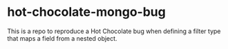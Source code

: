 # hot-chocolate-mongo-bug

This is a repo to reproduce a Hot Chocolate bug when defining a filter type that maps a field from a nested object.
